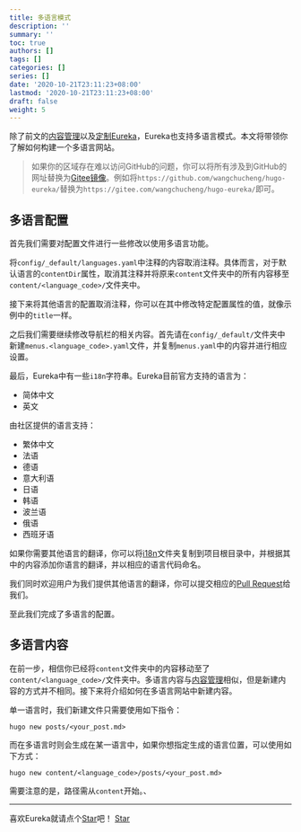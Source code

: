 ```yaml
---
title: 多语言模式
description: ''
summary: ''
toc: true
authors: []
tags: []
categories: []
series: []
date: '2020-10-21T23:11:23+08:00'
lastmod: '2020-10-21T23:11:23+08:00'
draft: false
weight: 5
---
```


除了前文的[内容管理](../content-management/)以及[定制Eureka](../customization/)，Eureka也支持多语言模式。本文将带领你了解如何构建一个多语言网站。

<!--more-->

>	如果你的区域存在难以访问GitHub的问题，你可以将所有涉及到GitHub的网址替换为[Gitee镜像](https://gitee.com/wangchucheng/hugo-eureka/)。例如将`https://github.com/wangchucheng/hugo-eureka/`替换为`https://gitee.com/wangchucheng/hugo-eureka/`即可。

## 多语言配置

首先我们需要对配置文件进行一些修改以使用多语言功能。

将`config/_default/languages.yaml`中注释的内容取消注释。具体而言，对于默认语言的`contentDir`属性，取消其注释并将原来`content`文件夹中的所有内容移至`content/<language_code>/`文件夹中。

接下来将其他语言的配置取消注释，你可以在其中修改特定配置属性的值，就像示例中的`title`一样。

之后我们需要继续修改导航栏的相关内容。首先请在`config/_default/`文件夹中新建`menus.<language_code>.yaml`文件，并复制`menus.yaml`中的内容并进行相应设置。

最后，Eureka中有一些`i18n`字符串。Eureka目前官方支持的语言为：

-	简体中文
-	英文

由社区提供的语言支持：

-	繁体中文
-	法语
-	德语
-	意大利语
-	日语
-	韩语
-	波兰语
-	俄语
-	西班牙语

如果你需要其他语言的翻译，你可以将[i18n](https://github.com/wangchucheng/hugo-eureka/tree/master/i18n)文件夹复制到项目根目录中，并根据其中的内容添加你语言的翻译，并以相应的语言代码命名。

我们同时欢迎用户为我们提供其他语言的翻译，你可以提交相应的[Pull Request](https://github.com/wangchucheng/hugo-eureka/pulls)给我们。

至此我们完成了多语言的配置。

## 多语言内容

在前一步，相信你已经将`content`文件夹中的内容移动至了`content/<language_code>/`文件夹中。多语言内容与[内容管理](../content-management)相似，但是新建内容的方式并不相同。接下来将介绍如何在多语言网站中新建内容。

单一语言时，我们新建文件只需要使用如下指令：

```shell
hugo new posts/<your_post.md>
```

而在多语言时则会生成在某一语言中，如果你想指定生成的语言位置，可以使用如下方式：

```shell
hugo new content/<language_code>/posts/<your_post.md>
```

需要注意的是，路径需从`content`开始。、

---

<div class="flex flex-col items-center">
	<span class="mb-4">喜欢Eureka就请点个<a href="https://github.com/wangchucheng/hugo-eureka">Star</a>吧！</span>
	<a class="github-button" href="https://github.com/wangchucheng/hugo-eureka" data-size="large" aria-label="Star wangchucheng/hugo-eureka on GitHub">Star</a>
</div>
